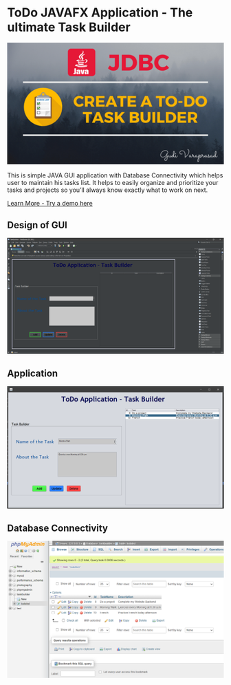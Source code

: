 # ToDo JAVAFX Application  -  The ultimate Task Builder

![](./Results/banner.png)

This is simple JAVA GUI application with Database Connectivity which helps user to maintain his tasks list. It helps to easily organize and prioritize your tasks and projects so you’ll always know exactly what to work on next.

[Learn More - Try a demo here](https://youtu.be/0ZspDM2Dcfc)


## Design of GUI
![](./Results/Output1.PNG)

## Application
![](./Results/Output2.PNG)

## Database Connectivity
![](./Results/Output3.PNG)



